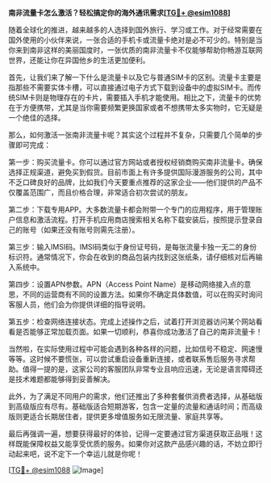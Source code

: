 **南非流量卡怎么激活？轻松搞定你的海外通讯需求[[TG💪+ @esim1088](https://t.me/s/esim1088)]**

随着全球化的推进，越来越多的人选择到国外旅行、学习或工作。对于经常需要在国外使用的小伙伴来说，一张合适的手机卡或流量卡绝对是必不可少的。特别是当你来到南非这样的美丽国度时，一张优质的南非流量卡不仅能够帮助你畅游互联网世界，还能让你在异国他乡的生活更加便利。

首先，让我们来了解一下什么是流量卡以及它与普通SIM卡的区别。流量卡主要是指那些不需要实体卡槽，可以直接通过电子方式下载到设备中的虚拟SIM卡。而传统SIM卡则是物理存在的卡片，需要插入手机才能使用。相比之下，流量卡的优势在于方便携带，尤其是当你需要频繁更换国家或者不想携带太多实物时，它无疑是一个绝佳的选择。

那么，如何激活一张南非流量卡呢？其实这个过程并不复杂，只需要几个简单的步骤即可完成：

第一步：购买流量卡。你可以通过官方网站或者授权经销商购买南非流量卡。确保选择正规渠道，避免买到假货。目前市面上有许多提供国际漫游服务的公司，其中不乏口碑良好的品牌，比如我们今天要重点推荐的这家企业——他们提供的产品不仅覆盖范围广，而且价格合理，非常适合初次尝试的朋友。

第二步：下载专用APP。大多数流量卡都会附带一个专门的应用程序，用于管理账户信息和激活流程。打开手机应用商店搜索相关名称下载安装后，按照提示登录自己的账号（如果还没有账号则需先注册）。

第三步：输入IMSI码。IMSI码类似于身份证号码，是每张流量卡独一无二的身份标识符。通常情况下，你会在收到的商品包装内找到这张纸条，请仔细核对后再输入系统中。

第四步：设置APN参数。APN（Access Point Name）是移动网络接入点的意思，不同的运营商有不同的设置方法。如果你不确定具体数值，可以在购买时询问客服人员，他们会为你提供详细的指导说明。

第五步：检查网络连接状态。完成上述操作之后，试着打开浏览器访问某个网站看看是否能够正常加载页面。如果一切顺利，恭喜你成功激活了自己的南非流量卡！

当然啦，在实际使用过程中可能会遇到各种各样的问题，比如信号不稳定、网速慢等等。这时候不要慌张，可以尝试重启设备重新连接，或者联系售后服务寻求帮助。值得一提的是，这家公司的客服团队非常专业且响应迅速，无论是语言障碍还是技术难题都能够得到妥善解决。

此外，为了满足不同用户的需求，他们还推出了多种套餐供消费者选择，从基础版到高级版应有尽有。基础版适合短期游客，包含一定量的流量和通话时间；而高级版则更适合长期居住者，提供更多增值服务如无限流量、家庭共享等。

最后再强调一遍，想要获得最好的体验，记得一定要通过官方渠道获取正品哦！这样既能保障权益又能享受优质的服务。如果你对这款产品感兴趣的话，不妨立即行动起来吧，说不定下一个幸运儿就是你呢！

[[TG💪+ @esim1088](https://t.me/s/esim1088) ![Image](https://i.postimg.cc/4NQfJmqS/Snipaste-2025-05-13-00-14-12.png)]